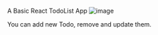 A Basic React TodoList App
![image](https://user-images.githubusercontent.com/58062082/131128647-a99b09c9-5513-4405-9137-3120465edf9e.png)

You can add new Todo, remove and update them.
